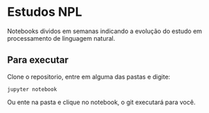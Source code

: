 # Estudos NPL

Notebooks dividos em semanas indicando a evolução do estudo em processamento de linguagem natural.

## Para executar

Clone o repositorio, entre em alguma das pastas e digite:

```
jupyter notebook
```


Ou ente na pasta e clique no notebook, o git executará para você.
